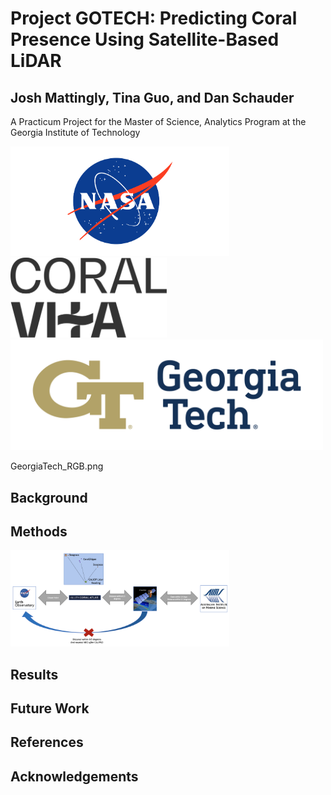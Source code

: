 # Project GOTECH: Predicting Coral Presence Using Satellite-Based LiDAR

## Josh Mattingly, Tina Guo, and Dan Schauder

A Practicum Project for the Master of Science, Analytics Program at the Georgia Institute of Technology


<img src="nasa-logo-web-rgb.png" alt="NASA" width="350"/>    <img src="CV_Logo_Primary_White.svg" alt="Coral Vita" width="250"/>    <img src="GeorgiaTech_RGB.png" alt="Georgia Tech" width="500"/>

GeorgiaTech_RGB.png
## Background

## Methods
<img src="Data_Fusion.png" alt="Data Fusion Methodology" width="350"/>

## Results

## Future Work

## References

## Acknowledgements
